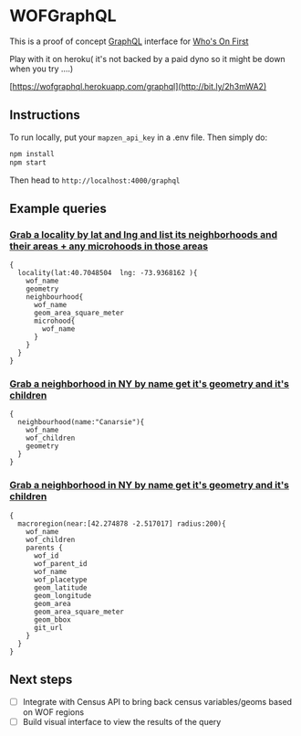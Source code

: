 # WOFGraphQL

This is a proof of concept [GraphQL](http://graphql.org/) interface for [Who's On First](https://whosonfirst.mapzen.com/)

Play with it on heroku( it's not backed by a paid dyno so it might be down when you try ....)

[https://wofgraphql.herokuapp.com/graphql](http://bit.ly/2h3mWA2)

## Instructions

To run locally, put your `mapzen_api_key` in a .env file. Then simply do:

```bash
npm install
npm start
```

Then head to ```http://localhost:4000/graphql```

## Example queries

### [Grab a locality by lat and lng and list its neighborhoods and their areas + any microhoods in those areas](http://bit.ly/2v81C2I)

```
{
  locality(lat:40.7048504  lng: -73.9368162 ){
    wof_name
    geometry 	
    neighbourhood{
      wof_name
      geom_area_square_meter
      microhood{
        wof_name
      }
    }
  }
}
```

### [Grab a neighborhood in NY by name get it's geometry and it's children](http://bit.ly/2w09TSH)

```
{
  neighbourhood(name:"Canarsie"){
    wof_name
    wof_children
    geometry
  }
}
```


### [Grab a neighborhood in NY by name get it's geometry and it's children](http://bit.ly/2tDnte8)

```
{
  macroregion(near:[42.274878 -2.517017] radius:200){
    wof_name
    wof_children
    parents {
      wof_id
      wof_parent_id
      wof_name
      wof_placetype
      geom_latitude
      geom_longitude
      geom_area
      geom_area_square_meter
      geom_bbox
      git_url
    }
  }
}

```
## Next steps

- [ ] Integrate with Census API to bring back census variables/geoms based on WOF regions
- [ ] Build visual interface to view the results of the query
